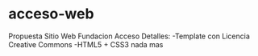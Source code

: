 # acceso-web
Propuesta Sitio Web Fundacion Acceso
Detalles:
  -Template con Licencia Creative Commons
  -HTML5 + CSS3 nada mas
